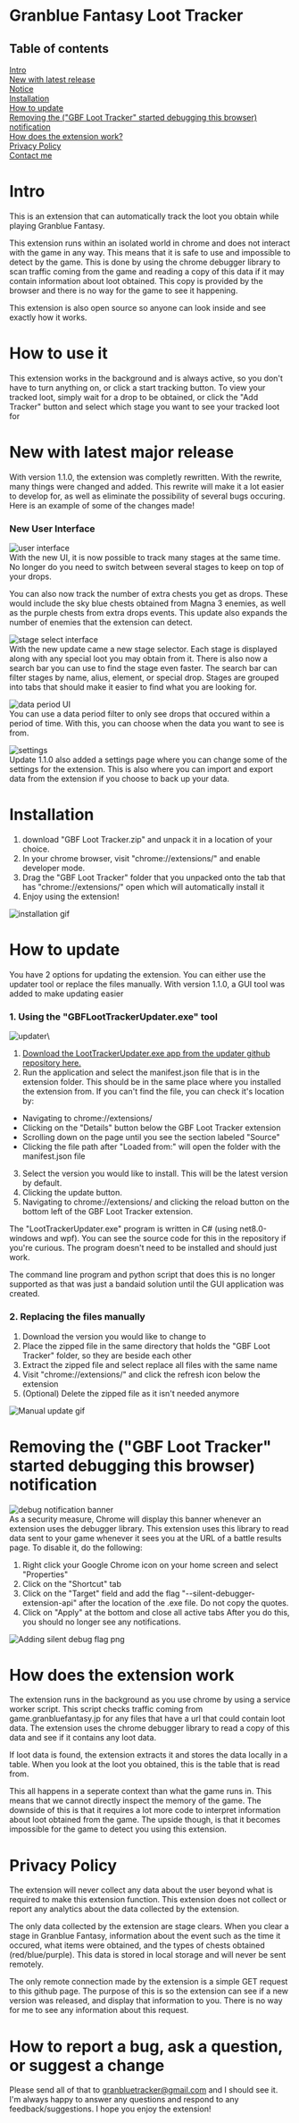 # Granblue Fantasy Loot Tracker
## Table of contents
[Intro](#intro)\
[New with latest release](#new-with-latest-release)\
[Notice](#notice)\
[Installation](#installation)\
[How to update](#how-to-update)\
[Removing the ("GBF Loot Tracker" started debugging this browser) notification](#removing-the-gbf-loot-tracker-started-debugging-this-browser-notification)\
[How does the extension work?](#how-does-the-extension-work)\
[Privacy Policy](#privacy-policy)\
[Contact me](#how-to-report-a-bug-ask-a-question-or-suggest-a-change)


# Intro
This is an extension that can automatically track the loot you obtain while playing Granblue Fantasy. 

This extension runs within an isolated world in chrome and does not interact with the game in any way. This means that it is safe to use and impossible to detect by the game. This is done by using the chrome debugger library to scan traffic coming from the game and reading a copy of this data if it may contain information about loot obtained. This copy is provided by the browser and there is no way for the game to see it happening.

This extension is also open source so anyone can look inside and see exactly how it works.

# How to use it
This extension works in the background and is always active, so you don't have to turn anything on, or click a start tracking button. To view your tracked loot, simply wait for a drop to be obtained, or click the "Add Tracker" button and select which stage you want to see your tracked loot for

# New with latest major release
With version 1.1.0, the extension was completly rewritten. With the rewrite, many things were changed and added. This rewrite will make it a lot easier to develop for, as well as eliminate the possibility of several bugs occuring. Here is an example of some of the changes made!

### New User Interface

![user interface](https://github.com/granbluetracker/Granblue-Fantasy-Tracker/blob/main/README_IMG.PNG)\
With the new UI, it is now possible to track many stages at the same time. No longer do you need to switch between several stages to keep on top of your drops.

You can also now track the number of extra chests you get as drops. These would include the sky blue chests obtained from Magna 3 enemies, as well as the purple chests from extra drops events. This update also expands the number of enemies that the extension can detect.

![stage select interface](https://github.com/granbluetracker/Granblue-Fantasy-Tracker/blob/main/README_IMG/stageSelectInterface.PNG)\
With the new update came a new stage selector. Each stage is displayed along with any special loot you may obtain from it. There is also now a search bar you can use to find the stage even faster. The search bar can filter stages by name, alius, element, or special drop. Stages are grouped into tabs that should make it easier to find what you are looking for. 

![data period UI](https://github.com/granbluetracker/Granblue-Fantasy-Tracker/blob/main/README_IMG/dataPeriodUI.PNG)\
You can use a data period filter to only see drops that occured within a period of time. With this, you can choose when the data you want to see is from.

![settings](https://github.com/granbluetracker/Granblue-Fantasy-Tracker/blob/main/README_IMG/settings.PNG)\
Update 1.1.0 also added a settings page where you can change some of the settings for the extension. This is also where you can import and export data from the extension if you choose to back up your data.

# Installation

1) download "GBF Loot Tracker.zip" and unpack it in a location of your choice.
2) In your chrome browser, visit "chrome://extensions/" and enable developer mode.
3) Drag the "GBF Loot Tracker" folder that you unpacked onto the tab that has "chrome://extensions/" open which will automatically install it
4) Enjoy using the extension!

![installation gif](https://github.com/granbluetracker/Granblue-Fantasy-Tracker/blob/main/README_IMG/Install.gif?raw=true)

# How to update
You have 2 options for updating the extension. You can either use the updater tool or replace the files manually. With version 1.1.0, a GUI tool was added to make updating easier
### 1. Using the "GBFLootTrackerUpdater.exe" tool
![updater](https://github.com/granbluetracker/Granblue-Fantasy-Tracker/blob/main/README_IMG/Updater.PNG)\
1. [Download the LootTrackerUpdater.exe app from the updater github repository here.](https://github.com/granbluetracker/Granblue-Fantasy-Tracker-Updater/releases/latest)
2. Run the application and select the manifest.json file that is in the extension folder. This should be in the same place where you installed the extension from. If you can't find the file, you can check it's location by:
-   Navigating to chrome://extensions/
-   Clicking on the "Details" button below the GBF Loot Tracker extension
-   Scrolling down on the page until you see the section labeled "Source"
-   Clicking the file path after "Loaded from:" will open the folder with the manifest.json file
3. Select the version you would like to install. This will be the latest version by default.
4. Clicking the update button.
5. Navigating to chrome://extensions/ and clicking the reload button on the bottom left of the GBF Loot Tracker extension.

The "LootTrackerUpdater.exe" program is written in C# (using net8.0-windows and wpf). You can see the source code for this in the repository if you're curious. The program doesn't need to be installed and should just work. 

The command line program and python script that does this is no longer supported as that was just a bandaid solution until the GUI application was created.
### 2. Replacing the files manually
1. Download the version you would like to change to
2. Place the zipped file in the same directory that holds the "GBF Loot Tracker" folder, so they are beside each other
3. Extract the zipped file and select replace all files with the same name
4. Visit "chrome://extensions/" and click the refresh icon below the extension
5. (Optional) Delete the zipped file as it isn't needed anymore

![Manual update gif](https://github.com/granbluetracker/Granblue-Fantasy-Tracker/blob/main/README_IMG/UpdateManual.gif?raw=true)

# Removing the ("GBF Loot Tracker" started debugging this browser) notification
![debug notification banner](https://github.com/granbluetracker/Granblue-Fantasy-Tracker/blob/main/README_IMG/Banner.png?raw=true)\
As a security measure, Chrome will display this banner whenever an extension uses the debugger library. This extension uses this library to read data sent to your game whenever it sees you at the URL of a battle results page. To disable it, do the following:
1) Right click your Google Chrome icon on your home screen and select "Properties"
2) Click on the "Shortcut" tab
3) Click on the "Target" field and add the flag "--silent-debugger-extension-api" after the location of the .exe file. Do not copy the quotes.
4) Click on "Apply" at the bottom and close all active tabs
After you do this, you should no longer see any notifications.

![Adding silent debug flag png](https://github.com/granbluetracker/Granblue-Fantasy-Tracker/blob/main/README_IMG/DisableBanner.png?raw=true)

# How does the extension work
The extension runs in the background as you use chrome by using a service worker script. This script checks traffic coming from game.granbluefantasy.jp for any files that have a url that could contain loot data. The extension uses the chrome debugger library to read a copy of this data and see if it contains any loot data.

If loot data is found, the extension extracts it and stores the data locally in a table. When you look at the loot you obtained, this is the table that is read from.

This all happens in a seperate context than what the game runs in. This means that we cannot directly inspect the memory of the game. The downside of this is that it requires a lot more code to interpret information about loot obtained from the game. The upside though, is that it becomes impossible for the game to detect you using this extension. 

# Privacy Policy
The extension will never collect any data about the user beyond what is required to make this extension function. This extension does not collect or report any analytics about the data collected by the extension.

The only data collected by the extension are stage clears. When you clear a stage in Granblue Fantasy, information about the event such as the time it occured, what items were obtained, and the types of chests obtained (red/blue/purple). This data is stored in local storage and will never be sent remotely.

The only remote connection made by the extension is a simple GET request to this github page. The purpose of this is so the extension can see if a new version was released, and display that information to you. There is no way for me to see any information about this request.

# How to report a bug, ask a question, or suggest a change
Please send all of that to granbluetracker@gmail.com and I should see it. I'm always happy to answer any questions and respond to any feedback/suggestions. I hope you enjoy the extension!